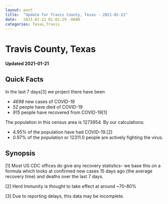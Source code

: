 ```yaml
---
layout: post
title:  "Update for Travis County, Texas - 2021-01-21"
date:   2021-01-21 01:01:29 -0600
categories: Texas,Travis
---
```


# Travis County, Texas
#### Updated 2021-01-21

## Quick Facts

In the last 7 days[3] we project there have been
- *4698* new cases of COVID-19
- *52* people have died of COVID-19
- *915* people have recovered from COVID-19[1]

The population in this census area is 1273954. By our calculations:
- 4.95% of the population have had COVID-19.[2]
- 0.97% of the population or 12311.0 people are actively fighting the virus.

## Synopsis




[1] Most US CDC offices do give any recovery statistics- we base this on a formula which looks at confirmed new cases
15 days ago (the average recovery time) and deaths over the last 7 days.

[2] Herd Immunity is thought to take effect at around ~70-80%

[3] Due to reporting delays, this data may be incomplete.
 
    